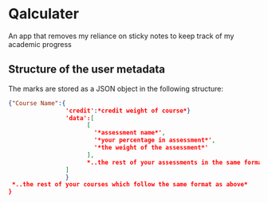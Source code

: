 # Qalculater
An app that removes my reliance on sticky notes to keep track of my academic progress

## Structure of the user metadata
The marks are stored as a JSON object in the following structure:
```json
{"Course Name":{
                'credit':*credit weight of course*}
                'data':[
                      [
                        '*assessment name*',
                        '*your percentage in assessment*',
                        '*the weight of the assessment*'
                      ],
                      *..the rest of your assessments in the same format as above*
                ]
                }
 *..the rest of your courses which follow the same format as above*
}
```
